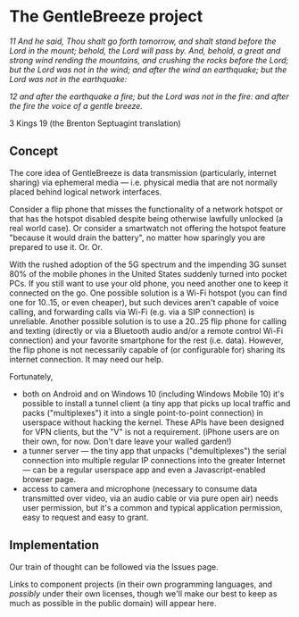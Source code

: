# The GentleBreeze project

_11 And he said, Thou shalt go forth tomorrow, and shalt stand before the Lord in the mount; behold, the Lord will pass by. And, behold, a great and strong wind rending the mountains, and crushing the rocks before the Lord; but the Lord was not in the wind; and after the wind an earthquake; but the Lord was not in the earthquake:_

_12 and after the earthquake a fire; but the Lord was not in the fire: and after the fire the voice of a gentle breeze._

3 Kings 19 (the Brenton Septuagint translation)

## Concept

The core idea of GentleBreeze is data transmission (particularly, internet sharing) via ephemeral media — i.e. physical media that are not normally placed behind logical network interfaces.

Consider a flip phone that misses the functionality of a network hotspot or that has the hotspot disabled despite being otherwise lawfully unlocked (a real world case). Or consider a smartwatch not offering the hotspot feature "because it would drain the battery", no matter how sparingly you are prepared to use it. Or. Or.

With the rushed adoption of the 5G spectrum and the impending 3G sunset 80% of the mobile phones in the United States suddenly turned into pocket PCs. If you still want to use your old phone, you need another one to keep it connected on the go.
One possible solution is a Wi-Fi hotspot (you can find one for $10..$15, or even cheaper), but such devices aren't capable of voice calling, and forwarding calls via Wi-Fi (e.g. via a SIP connection) is unreliable.
Another possible solution is to use a $20..$25 flip phone for calling and texting (directly or via a Bluetooth audio and/or a remote control Wi-Fi connection) and your favorite smartphone for the rest (i.e. data).
However, the flip phone is not necessarily capable of (or configurable for) sharing its internet connection. It may need our help.

Fortunately,

* both on Android and on Windows 10 (including Windows Mobile 10) it's possible to install a tunnel client (a tiny app that picks up local traffic and packs ("multiplexes") it into a single point-to-point connection) in userspace without hacking the kernel. These APIs have been designed for VPN clients, but the "V" is not a requirement. (iPhone users are on their own, for now. Don't dare leave your walled garden!)
* a tunner server — the tiny app that unpacks ("demultiplexes") the serial connection into multiple regular IP connections into the greater Internet — can be a regular userspace app and even a Javascript-enabled browser page.
* access to camera and microphone (necessary to consume data transmitted over video, via an audio cable or via pure open air) needs user permission, but it's a common and typical application permission, easy to request and easy to grant.

## Implementation

Our train of thought can be followed via the Issues page.

Links to component projects (in their own programming languages, and *possibly* under their own licenses, though we'll make our best to keep as much as possible in the public domain) will appear here.
